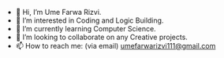 - 👋 Hi, I’m Ume Farwa Rizvi.
- 👀 I’m interested in Coding and Logic Building.
- 🌱 I’m currently learning Computer Science.
- 💞️ I’m looking to collaborate on any Creative projects.
- 📫 How to reach me: (via email) umefarwarizvi111@gmail.com 

<!---
farwarizz/farwarizz is a ✨ special ✨ repository because its `README.md` (this file) appears on your GitHub profile.
You can click the Preview link to take a look at your changes.
--->

